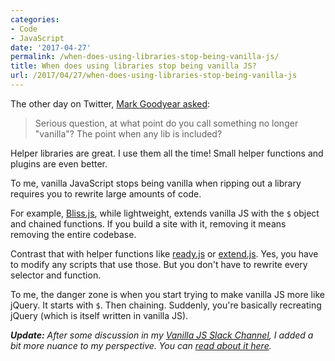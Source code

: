 ```yaml
---
categories:
- Code
- JavaScript
date: '2017-04-27'
permalink: /when-does-using-libraries-stop-being-vanilla-js/
title: When does using libraries stop being vanilla JS?
url: /2017/04/27/when-does-using-libraries-stop-being-vanilla-js
---
```


The other day on Twitter, <a href="https://twitter.com/markgdyr/status/853257694844727298">Mark Goodyear asked</a>:

<blockquote>
  Serious question, at what point do you call something no longer "vanilla"? The point when any lib is included?
</blockquote>

Helper libraries are great. I use them all the time! Small helper functions and plugins are even better.

To me, vanilla JavaScript stops being vanilla when ripping out a library requires you to rewrite large amounts of code.

For example, <a href="http://blissfuljs.com/docs.html">Bliss.js</a>, while lightweight, extends vanilla JS with the <code>$</code> object and chained functions. If you build a site with it, removing it means removing the entire codebase.

Contrast that with helper functions like <a href="https://github.com/cferdinandi/ready">ready.js</a> or <a href="https://github.com/cferdinandi/extend">extend.js</a>. Yes, you have to modify any scripts that use those. But you don't have to rewrite every selector and function.

To me, the danger zone is when you start trying to make vanilla JS more like jQuery. It starts with <code>$</code>. Then chaining. Suddenly, you're basically recreating jQuery (which is itself written in vanilla JS).

***Update:*** *After some discussion in my [Vanilla JS Slack Channel](/guides/), I added a bit more nuance to my perspective. You can [read about it here](/what-makes-vanilla-js-vanilla/).*